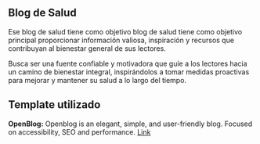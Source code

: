 ## Blog de Salud

Ese blog de salud tiene como objetivo blog de salud tiene como objetivo principal proporcionar información valiosa, inspiración y recursos que contribuyan al bienestar general de sus lectores. 

Busca ser una fuente confiable y motivadora que guíe a los lectores hacia un camino de bienestar integral, inspirándolos a tomar medidas proactivas para mejorar y mantener su salud a lo largo del tiempo.

## Template utilizado

**OpenBlog:** Openblog is an elegant, simple, and user-friendly blog. Focused on accessibility, SEO and performance.
<a href="https://github.com/danielcgilibert/blog-template" target="_blank">Link</a>